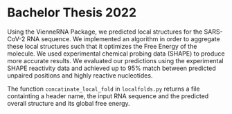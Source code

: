 
# Bachelor Thesis 2022

Using the VienneRNA Package, we predicted local structures for the SARS-CoV-2 RNA sequence. We implemented an algorithm in order to aggregate these local structures such that it optimizes the Free Energy of the molecule. We used experimental chemical probing data (SHAPE) to produce more accurate results. We evaluated our predictions using the experimental SHAPE reactivity data and achieved up to $95\%$ match between predicted unpaired positions and highly reactive nucleotides.


The function ```concatinate_local_fold``` in ```localfolds.py``` returns a file containting a header name, the input RNA sequence and the predicted overall structure and its global free energy.
